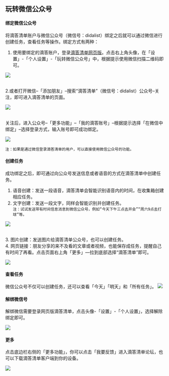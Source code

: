 ## 玩转微信公众号

#### 绑定微信公众号

将滴答清单账户与微信公众号（微信号：didalist）绑定之后就可以通过微信进行创建任务，查看任务等操作。绑定方式有两种：

1. 使用要绑定的滴答账户，登录[滴答清单网页版](www.dida365.com)。点击右上角头像，在「设置」-「个人设置」-「玩转微信公众号」中，根据提示使用微信扫描二维码即可。

![](./images/WeChat/WeChat%20sign.png)

<br>2.或者打开微信–「添加朋友」–搜索“滴答清单”（微信号：didalist）公众号–关注，即可进入滴答清单的页面。

![](./images/WeChat/Wechat-start.png)

<br/>关注后，进入公众号–「更多功能」–「我的滴答账号」–根据提示选择「在微信中绑定」–选择登录方式，输入账号即可成功绑定。

![](./images/WeChat/Wechat_account.png)

`注：如果是通过微信登录滴答清单的用户，可以直接使用微信公众号的功能。`

#### 创建任务

成功绑定之后，即可通过向公众号发送信息或者语音的方式在滴答清单中创建任务。

1. 语音创建：发送一段语音，滴答清单会智能识别语音内的时间，在收集箱创建相应任务。  
2. 文字创建：发送一段文字，同样会智能识别并创建任务。  
   `注：试试发送带有时间信息消息到微信公众号，例如“今天下午三点去开会”“周六9点去打球”等。`

![](./images/WeChat/Wechat_task0.png)

<br>3. 图片创建：发送图片给滴答清单公众号，也可以创建任务。
<br>4. 网页链接：朋友分享的来不及看的文章或者视频，也能保存成任务，提醒自己有时间了再看。点击页面右上角「更多」—拉到底部选择“滴答清单”即可。

![](./images/WeChat/Wechat_URL.png)

#### 查看任务

微信公众号不仅可以创建任务，还可以查看「今天」「明天」和「所有任务」。 
![](images/WeChat/wx6.png)

#### 解绑微信号

解绑微信需要登录网页版滴答清单，点击头像-「设置」-「个人设置」，选择解除绑定即可。

![](./images/WeChat/Wechat0.png)

#### 更多

点击底边栏右侧的「更多功能」，你可以点击「我要反馈」进入滴答清单论坛，也可以下载滴答清单客户端到你的设备。

![](./images/WeChat/wechat_more.png)

